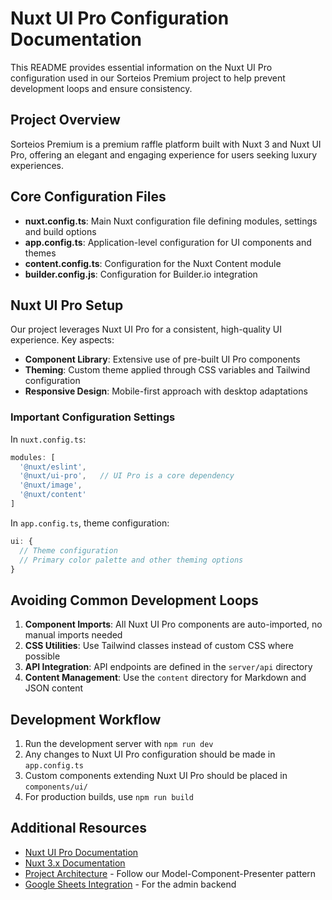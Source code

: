 # Nuxt UI Pro Configuration Documentation

This README provides essential information on the Nuxt UI Pro configuration used in our Sorteios Premium project to help prevent development loops and ensure consistency.

## Project Overview

Sorteios Premium is a premium raffle platform built with Nuxt 3 and Nuxt UI Pro, offering an elegant and engaging experience for users seeking luxury experiences.

## Core Configuration Files

- **nuxt.config.ts**: Main Nuxt configuration file defining modules, settings and build options
- **app.config.ts**: Application-level configuration for UI components and themes
- **content.config.ts**: Configuration for the Nuxt Content module
- **builder.config.js**: Configuration for Builder.io integration

## Nuxt UI Pro Setup

Our project leverages Nuxt UI Pro for a consistent, high-quality UI experience. Key aspects:

- **Component Library**: Extensive use of pre-built UI Pro components
- **Theming**: Custom theme applied through CSS variables and Tailwind configuration
- **Responsive Design**: Mobile-first approach with desktop adaptations

### Important Configuration Settings

In `nuxt.config.ts`:
```js
modules: [
  '@nuxt/eslint',
  '@nuxt/ui-pro',   // UI Pro is a core dependency
  '@nuxt/image',
  '@nuxt/content'
]
```

In `app.config.ts`, theme configuration:
```js
ui: {
  // Theme configuration
  // Primary color palette and other theming options
}
```

## Avoiding Common Development Loops

1. **Component Imports**: All Nuxt UI Pro components are auto-imported, no manual imports needed
2. **CSS Utilities**: Use Tailwind classes instead of custom CSS where possible
3. **API Integration**: API endpoints are defined in the `server/api` directory
4. **Content Management**: Use the `content` directory for Markdown and JSON content

## Development Workflow

1. Run the development server with `npm run dev`
2. Any changes to Nuxt UI Pro configuration should be made in `app.config.ts`
3. Custom components extending Nuxt UI Pro should be placed in `components/ui/`
4. For production builds, use `npm run build`

## Additional Resources

- [Nuxt UI Pro Documentation](https://ui.nuxt.com/pro)
- [Nuxt 3.x Documentation](https://nuxt.com/docs)
- [Project Architecture](./mcp/architecture.md) - Follow our Model-Component-Presenter pattern
- [Google Sheets Integration](../GOOGLE_SHEETS_SETUP.md) - For the admin backend
